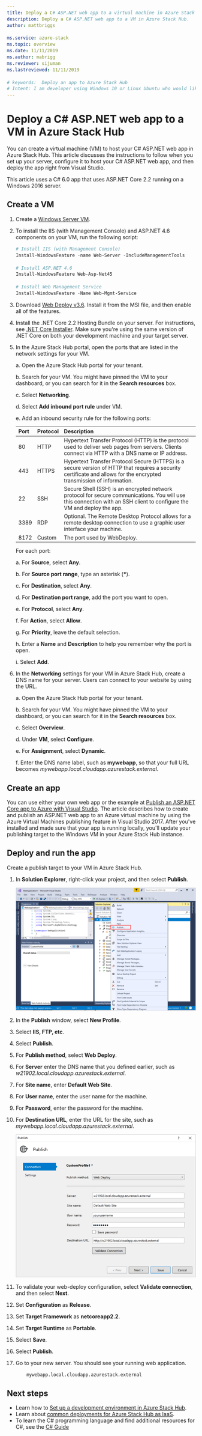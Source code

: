 ```yaml
---
title: Deploy a C# ASP.NET web app to a virtual machine in Azure Stack Hub | Microsoft Docs
description: Deploy a C# ASP.NET web app to a VM in Azure Stack Hub.
author: mattbriggs

ms.service: azure-stack
ms.topic: overview
ms.date: 11/11/2019
ms.author: mabrigg
ms.reviewer: sijuman
ms.lastreviewed: 11/11/2019

# keywords:  Deploy an app to Azure Stack Hub
# Intent: I am developer using Windows 10 or Linux Ubuntu who would like to deploy an app to Azure Stack Hub.
---
```


# Deploy a C# ASP.NET web app to a VM in Azure Stack Hub

You can create a virtual machine (VM) to host your C# ASP.NET web app in Azure Stack Hub. This article discusses the instructions to follow when you set up your server, configure it to host your C# ASP.NET web app, and then deploy the app right from Visual Studio.

This article uses a C# 6.0 app that uses ASP.NET Core 2.2 running on a Windows 2016 server.

## Create a VM

1. Create a [Windows Server VM](azure-stack-quick-windows-portal.md).

1. To install the IIS (with Management Console) and ASP.NET 4.6 components on your VM, run the following script:

    ```PowerShell  
    # Install IIS (with Management Console)
    Install-WindowsFeature -name Web-Server -IncludeManagementTools
    
    # Install ASP.NET 4.6
    Install-WindowsFeature Web-Asp-Net45
    
    # Install Web Management Service
    Install-WindowsFeature -Name Web-Mgmt-Service
    ```

1. Download [Web Deploy v3.6](https://www.microsoft.com/download/details.aspx?id=43717). Install it from the MSI file, and then enable all of the features.

1. Install the .NET Core 2.2 Hosting Bundle on your server. For instructions, see [.NET Core Installer](https://dotnet.microsoft.com/download/dotnet-core/2.2). Make sure you're using the same version of .NET Core on both your development machine and your target server.

1. In the Azure Stack Hub portal, open the ports that are listed in the network settings for your VM.

    a. Open the Azure Stack Hub portal for your tenant.

    b. Search for your VM. You might have pinned the VM to your dashboard, or you can search for it in the **Search resources** box.

    c. Select **Networking**.

    d. Select **Add inbound port rule** under VM.

    e. Add an inbound security rule for the following ports:

    | Port | Protocol | Description |
    | --- | --- | --- |
    | 80 | HTTP | Hypertext Transfer Protocol (HTTP) is the protocol used to deliver web pages from servers. Clients connect via HTTP with a DNS name or IP address. |
    | 443 | HTTPS | Hypertext Transfer Protocol Secure (HTTPS) is a secure version of HTTP that requires a security certificate and allows for the encrypted transmission of information.  |
    | 22 | SSH | Secure Shell (SSH) is an encrypted network protocol for secure communications. You will use this connection with an SSH client to configure the VM and deploy the app. |
    | 3389 | RDP | Optional. The Remote Desktop Protocol allows for a remote desktop connection to use a graphic user interface your machine.   |
    | 8172 | Custom | The port used by WebDeploy. |

    For each port:

    a. For **Source**, select **Any**.

    b. For **Source port range**, type an asterisk (**\***).

    c. For **Destination**, select **Any**.

    d. For **Destination port range**, add the port you want to open.

    e. For **Protocol**, select **Any**.

    f. For **Action**, select **Allow**.

    g. For **Priority**, leave the default selection.

    h. Enter a **Name** and **Description** to help you remember why the port is open.

    i. Select **Add**.

1.  In the **Networking** settings for your VM in Azure Stack Hub, create a DNS name for your server. Users can connect to your website by using the URL.

    a. Open the Azure Stack Hub portal for your tenant.

    b. Search for your VM. You might have pinned the VM to your dashboard, or you can search for it in the **Search resources** box.

    c. Select **Overview**.

    d. Under **VM**, select **Configure**.

    e. For **Assignment**, select **Dynamic**.

    f. Enter the DNS name label, such as **mywebapp**, so that your full URL becomes *mywebapp.local.cloudapp.azurestack.external*.

## Create an app 

You can use either your own web app or the example at [Publish an ASP.NET Core app to Azure with Visual Studio](https://docs.microsoft.com/aspnet/core/tutorials/razor-pages/razor-pages-start?view=aspnetcore-2.2&tabs=visual-studio
). The article describes how to create and publish an ASP.NET web app to an Azure virtual machine by using the Azure Virtual Machines publishing feature in Visual Studio 2017. After you've installed and made sure that your app is running locally, you'll update your publishing target to the Windows VM in your Azure Stack Hub instance.

## Deploy and run the app

Create a publish target to your VM in Azure Stack Hub.

1. In **Solution Explorer**, right-click your project, and then select **Publish**.

    ![Deploy an ASP.NET web app to Azure Stack Hub publish](media/azure-stack-dev-start-howto-vm-dotnet/deploy-app-to-azure-stack.png)

1. In the **Publish** window, select **New Profile**.
1. Select **IIS, FTP, etc**.
1. Select **Publish**.
1. For **Publish method**, select **Web Deploy**.
1. For **Server** enter the DNS name that you defined earlier, such as *w21902.local.cloudapp.azurestack.external*.
1. For **Site name**, enter **Default Web Site**.
1. For **User name**, enter the user name for the machine.
1. For **Password**, enter the password for the machine.
1. For **Destination URL**, enter the URL for the site, such as *mywebapp.local.cloudapp.azurestack.external*.

    ![Deploy an ASP.NET web app - configure Web Deploy](media/azure-stack-dev-start-howto-vm-dotnet/configure-web-deploy.png)

1. To validate your web-deploy configuration, select **Validate connection**, and then select **Next**.
1. Set **Configuration** as **Release**.
1. Set **Target Framework** as **netcoreapp2.2**.
1. Set **Target Runtime** as **Portable**.
1. Select **Save**.
1. Select **Publish**.
1. Go to your new server. You should see your running web application.

    ```http  
        mywebapp.local.cloudapp.azurestack.external
    ```

## Next steps

- Learn how to [Set up a development environment in Azure Stack Hub](azure-stack-dev-start.md).
- Learn about [common deployments for Azure Stack Hub as IaaS](azure-stack-dev-start-deploy-app.md).
- To learn the C# programming language and find additional resources for C#, see the [C# Guide](https://docs.microsoft.com/dotnet/csharp/)
